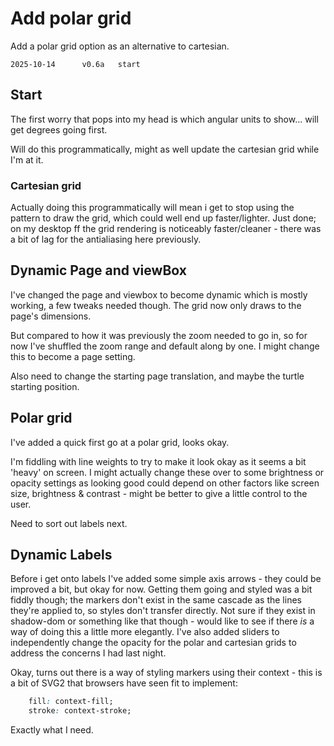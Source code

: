 Add polar grid
==============

Add a polar grid option as an alternative to cartesian.

```
2025-10-14		v0.6a	start
```


Start
-----

The first worry that pops into my head is which angular units to show... will get degrees going first.

Will do this programmatically, might as well update the cartesian grid while I'm at it.

### Cartesian grid

Actually doing this programmatically will mean i get to stop using the pattern to draw the grid, which could well end up faster/lighter.
Just done; on my desktop ff the grid rendering is noticeably faster/cleaner - there was a bit of lag for the antialiasing here previously.


Dynamic Page and viewBox
------------------------

I've changed the page and viewbox to become dynamic which is mostly working, a few tweaks needed though.
The grid now only draws to the page's dimensions.

But compared to how it was previously the zoom needed to go in, so for now I've shuffled the zoom range and default along by one.
I might change this to become a page setting.

Also need to change the starting page translation, and maybe the turtle starting position.



Polar grid
----------

I've added a quick first go at a polar grid, looks okay.

I'm fiddling with line weights to try to make it look okay as it seems a bit 'heavy' on screen.
I might actually change these over to some brightness or opacity settings as looking good could depend on other factors like screen size, brightness & contrast - might be better to give a little control to the user.

Need to sort out labels next.


Dynamic Labels
--------------

Before i get onto labels I've added some simple axis arrows - they could be improved a bit, but okay for now.
Getting them going and styled was a bit fiddly though; the markers don't exist in the same cascade as the lines they're applied to, so styles don't transfer directly.
Not sure if they exist in shadow-dom or something like that though - would like to see if there *is* a way of doing this a little more elegantly.
I've also added sliders to independently change the opacity for the polar and cartesian grids to address the concerns I had last night.

Okay, turns out there is a way of styling markers using their context - this is a bit of SVG2 that browsers have seen fit to implement:
```css
	fill: context-fill;
	stroke: context-stroke;
```
Exactly what I need.

